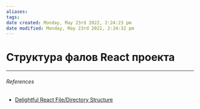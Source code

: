 ```yaml
---
aliases: 
tags: 
date created: Monday, May 23rd 2022, 2:24:23 pm
date modified: Monday, May 23rd 2022, 2:24:32 pm
---
```


# Структура фалов React проекта

---

###### References

- [Delightful React File/Directory Structure](https://www.joshwcomeau.com/react/file-structure/#introduction)
